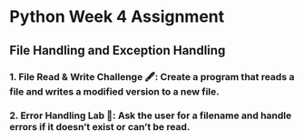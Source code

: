 # Python Week 4 Assignment
## File Handling and Exception Handling

### 1. File Read & Write Challenge 🖋️: Create a program that reads a file and writes a modified version to a new file.
### 2. Error Handling Lab 🧪: Ask the user for a filename and handle errors if it doesn’t exist or can’t be read.

